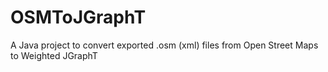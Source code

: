 # OSMToJGraphT
A Java project to convert exported .osm (xml) files from Open Street Maps to Weighted JGraphT
